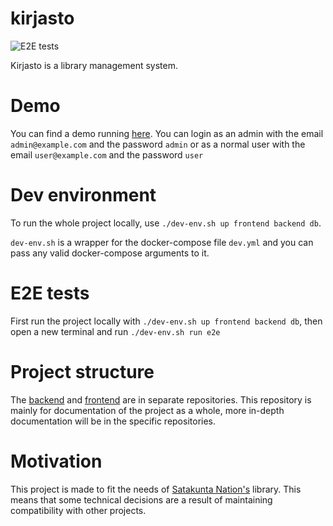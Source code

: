 # kirjasto
![E2E tests](https://github.com/vuolen/kirjasto/workflows/E2E%20tests/badge.svg)

Kirjasto is a library management system.

# Demo
You can find a demo running [here](https://kirjasto-demo.herokuapp.com/). You can login as an admin with the email `admin@example.com` and the password `admin` or as a normal user with the email `user@example.com` and the password `user`

# Dev environment
To run the whole project locally, use `./dev-env.sh up frontend backend db`.

`dev-env.sh` is a wrapper for the docker-compose file `dev.yml` and you can pass any valid docker-compose arguments to it.

# E2E tests
First run the project locally with `./dev-env.sh up frontend backend db`, then open a new terminal and run `./dev-env.sh run e2e`

# Project structure

The [backend](https://github.com/vuolen/kirjasto-backend) and [frontend](https://github.com/vuolen/kirjasto-frontend) are in separate repositories. This repository is mainly for documentation of the project as a whole, more in-depth documentation will be in the specific repositories.

# Motivation

This project is made to fit the needs of [Satakunta Nation's](https://satakuntalainenosakunta.fi/fi/en/) library. This means that some technical decisions are a result of maintaining compatibility with other projects.
